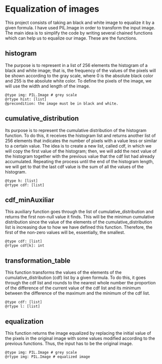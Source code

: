 # Equalization of images
This project consists of taking an black and white image to equalize it by a given formula. I have used PIL.Image in order to transform the input image. The main idea is to simplify the code by writing several chained functions which can help us to equalize our image. These are the functions.

## histogram
The purpose is to represent in a list of 256 elements the histogram of a black and white image; that is, the frequency of the values of the pixels will be shown according to the gray scale, where 0 is the absolute black color and 255 is the absolute white color. To define the pixels of the image, we will use the width and length of the image.

    @type img: PIL.Image # grey scale
    @rtype hist: [list]
    @precondition: the image must be in black and white.
    
## cumulative_distribution
Its purpose is to represent the cumulative distribution of the histogram function. To do this, it receives the histogram list and returns another list of 256 elements that indicates the number of pixels with a value less or similar to a certain value. The idea is to create a new list, called cdf, in which we will copy the first value of the histogram; then, we will add the next value of the histogram together with the previous value that the cdf list had already accumulated. Repeating the process until the end of the histogram length, we will get to that the last cdf value is the sum of all the values of the histogram.
    
    @type h: [list]
    @rtype cdf: [list]

## cdf_minAuxiliar
This auxiliary function goes through the list of cumulative_distribution and returns the first non-null value it finds. This will be the minimun cumulative distribution since the value of the elements of the cumulative_distribution list is increasing due to how we have defined this function. Therefore, the first of the non-zero values will be, essentially, the smallest.

    @type cdf: [list]
    @rtype cdf[k]: int

## transformation_table
This function transforms the values of the elements of the cumulative_distribution (cdf) list by a given formula. To do this, it goes through the cdf list and rounds to the nearest whole number the proportion of the difference of the current value of the cdf list and its minimum between the difference of the maximum and the minimum of the cdf list.

    @type cdf: [list]
    @rtype l: [list]
   
## equalization
This function returns the image equalized by replacing the initial value of the pixels in the original image with some values modified according to the previous functions. Thus, the input has to be the original image.
    
    @type img: PIL.Image # grey scale
    @rtype img: PIL.Image # equalized image
